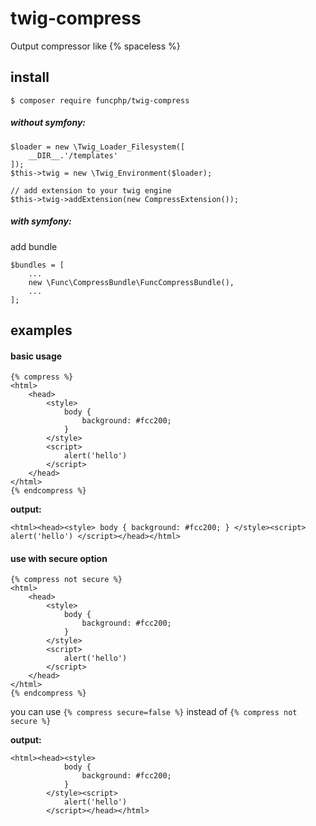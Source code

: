 # twig-compress
Output compressor like {% spaceless %}

## install

    $ composer require funcphp/twig-compress

##### without symfony:

    $loader = new \Twig_Loader_Filesystem([
        __DIR__.'/templates'
    ]);
    $this->twig = new \Twig_Environment($loader);
    
    // add extension to your twig engine
    $this->twig->addExtension(new CompressExtension());
    
##### with symfony:

add bundle

    $bundles = [
        ...
        new \Func\CompressBundle\FuncCompressBundle(),
        ...
    ];
    
## examples

#### basic usage

    {% compress %}
    <html>
        <head>
            <style>
                body {
                    background: #fcc200;
                }
            </style>
            <script>
                alert('hello')
            </script>
        </head>
    </html>
    {% endcompress %}
    
**output:**

    <html><head><style> body { background: #fcc200; } </style><script> alert('hello') </script></head></html>
    
#### use with secure option

    {% compress not secure %}
    <html>
        <head>
            <style>
                body {
                    background: #fcc200;
                }
            </style>
            <script>
                alert('hello')
            </script>
        </head>
    </html>
    {% endcompress %}
    
you can use `{% compress secure=false %}` instead of `{% compress not secure %}`

**output:**

    <html><head><style>
                body {
                    background: #fcc200;
                }
            </style><script>
                alert('hello')
            </script></head></html>